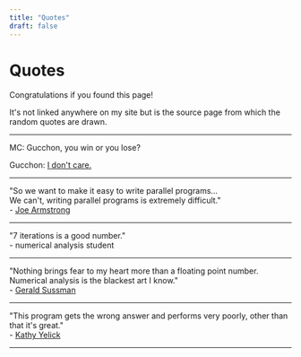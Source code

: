 ```yaml
---
title: "Quotes"
draft: false
---
```


# Quotes

Congratulations if you found this page!

It's not linked anywhere on my site but is the source page from which the random quotes are drawn.

---

MC: Gucchon, you win or you lose?

Gucchon: [I don't care.](https://youtu.be/Xli8mnd4dJs?t=579)

---

"So we want to make it easy to write parallel programs...  
We can't, writing parallel programs is extremely difficult."
<br>
\- [Joe Armstrong](https://youtu.be/bo5WL5IQAd0?t=538)

---

"7 iterations is a good number."
<br>
\- numerical analysis student

---

"Nothing brings fear to my heart more than a floating point number.  
Numerical analysis is the blackest art I know."
<br>
\- [Gerald Sussman](https://youtu.be/HB5TrK7A4pI?t=667)

---

"This program gets the wrong answer and performs very poorly, other than that it's great."
<br>
\- [Kathy Yelick](https://youtu.be/Ey-inJ9Dz6Q?t=1438)

---


